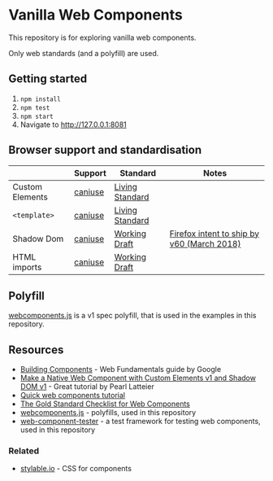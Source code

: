 # Vanilla Web Components

This repository is for exploring vanilla web components.

Only web standards (and a polyfill) are used.

## Getting started

1. `npm install`
1. `npm test`
1. `npm start`
1. Navigate to http://127.0.0.1:8081

## Browser support and standardisation

|   | Support  | Standard  | Notes   |
|---|---|---|---|
| Custom Elements | [caniuse](https://caniuse.com/#feat=custom-elementsv1) | [Living Standard](https://html.spec.whatwg.org/multipage/custom-elements.html#custom-elements) |   |
| `<template>` | [caniuse](https://caniuse.com/#feat=template) | [Living Standard](https://html.spec.whatwg.org/multipage/scripting.html#the-template-element) |   |
| Shadow Dom | [caniuse](https://caniuse.com/#feat=shadowdomv1) | [Working Draft](https://www.w3.org/TR/shadow-dom/)  | [Firefox intent to ship by v60 (March 2018)](https://groups.google.com/forum/#!msg/mozilla.dev.platform/aJvUlADn-Hk/BYB52MgDBQAJ)  |
| HTML imports  | [caniuse](https://caniuse.com/#feat=imports) | [Working Draft](https://www.w3.org/TR/html-imports/)   |   |


## Polyfill

[webcomponents.js][webcomponents.js] is a v1 spec polyfill, that is used in the examples in this repository.

## Resources

* [Building Components](https://developers.google.com/web/fundamentals/web-components/) - Web Fundamentals guide by Google
* [Make a Native Web Component with Custom Elements v1 and Shadow DOM v1](https://bendyworks.com/blog/native-web-components) - Great tutorial by Pearl Latteier
* [Quick web components tutorial](https://component.kitchen/tutorial)
* [The Gold Standard Checklist for Web Components](https://github.com/webcomponents/gold-standard/wiki)
* [webcomponents.js][webcomponents.js] - polyfills, used in this repository
* [web-component-tester](https://github.com/Polymer/web-component-tester) - a test framework for testing web components, used in this repository

### Related

* [stylable.io](https://stylable.io) - CSS for components

[webcomponents.js]: https://github.com/WebComponents/webcomponentsjs
